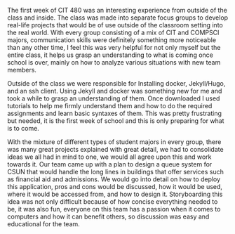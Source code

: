 The first week of CIT 480 was an interesting experience from outside of the class and inside. The class was made into separate focus groups to develop real-life projects that would be of use outside of the classroom setting into the real world. With every group consisting of a mix of CIT and COMPSCI majors, communication skills were definitely something more noticeable than any other time, I feel this was very helpful for not only myself but the entire class, it helps us grasp an understanding to what is coming once school is over, mainly on how to analyze various situations with new team members.


Outside of the class we were responsible for Installing docker, Jekyll/Hugo, and an ssh client. Using Jekyll and docker was something new for me and took a while to grasp an understanding of them. Once downloaded I used tutorials to help me firmly understand them and how to do the required assignments and learn basic syntaxes of them. This was pretty frustrating but needed, it is the first week of school and this is only preparing for what is to come.


With the mixture of different types of student majors in every group, there was many great projects explained with great detail, we had to consolidate ideas we all had in mind to one, we would all agree upon this and work towards it. Our team came up with a plan to design a queue system for CSUN that would handle the long lines in buildings that offer services such as financial aid and admissions. We would go into detail on how to deploy this application, pros and cons would be discussed, how it would be used, where it would be accessed from, and how to design it. Storyboarding this idea was not only difficult because of how concise everything needed to be, it was also fun, everyone on this team has a passion when it comes to computers and how it can benefit others, so discussion was easy and educational for the team.

